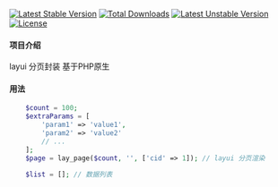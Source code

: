 [![Latest Stable Version](https://poser.pugx.org/andy/laypage/v/stable)](https://packagist.org/packages/andy/laypage)
[![Total Downloads](https://poser.pugx.org/andy/laypage/downloads)](https://packagist.org/packages/andy/laypage)
[![Latest Unstable Version](https://poser.pugx.org/andy/laypage/v/unstable)](https://packagist.org/packages/andy/laypage)
[![License](https://poser.pugx.org/andy/laypage/license)](https://packagist.org/packages/andy/laypage)


#### 项目介绍
layui 分页封装 基于PHP原生

#### 用法
~~~php
    $count = 100; 
    $extraParams = [
        'param1' => 'value1',
        'param2' => 'value2'
        // ...
    ];
    $page = lay_page($count, '', ['cid' => 1]); // layui 分页渲染
    
    $list = []; // 数据列表
~~~
